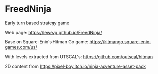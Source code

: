 # FreedNinja
Early turn based strategy game

Web page: https://leweyg.github.io/FreedNinja/

Base on Square-Enix's Hitman Go game: https://hitmango.square-enix-games.com/us/ 


With levels extracted from UTSCAL's: https://github.com/outscal/hitman 

2D content from https://pixel-boy.itch.io/ninja-adventure-asset-pack 
